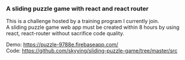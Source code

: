 
### A sliding puzzle game with react and react router

This is a challenge hosted by a training program I currently join. <br/>
A sliding puzzle game web app must be created within 8 hours by using react, react-router without sacrifice code quality.<br/>

Demo: https://puzzle-9788e.firebaseapp.com/
<br/>
Code: https://github.com/skyying/sliding-puzzle-game/tree/master/src
<br/>
